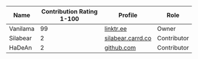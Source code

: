 | Name     | Contribution Rating 1-100 | Profile                  | Role        |
|----------|--------------------------|--------------------------|-------------|
| Vanilama | 99                       | [linktr.ee](linktr.ee)   | Owner       |
| Silabear | 2                        | [silabear.carrd.co](silabear.carrd.co) | Contributor |
| HaDeAn   | 2                        | [github.com](github.com) | Contributor |
